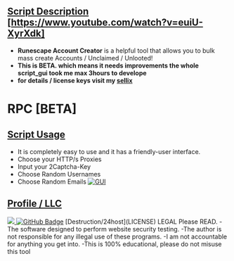 





## [Script Description](#) [https://www.youtube.com/watch?v=euiU-XyrXdk]

- **Runescape Account Creator** is a helpful tool that allows you to bulk mass create Accounts / Unclaimed / Unlooted!
- **This is BETA. which means it needs improvements the whole script_gui took me max 3hours to develope** 
- **for details / license keys visit my [sellix](https://destruction.sellix.io/)** 
# RPC [BETA]
## [Script Usage](#)
- It is completely easy to use and it has a friendly-user interface.
- Choose your HTTP/s Proxies
- Input your 2Captcha-Key
- Choose Random Usernames
- Choose Random Emails
 <a href=""><img src="https://cdn.sellix.io/storefront/a12e69fdd066b9a010d95b1cf3dfbdd001fcecb0/68747470733a2f2f692e696d6775722e636f6d2f665463774a4f702e706e67" alt="GUI">

##  **Profile / LLC**
 </a>
<a href="https://github.com/Meghna-DAS/github-profile-views-counter">
<img src="https://komarev.com/ghpvc/?username=24hoster">
</a>
<a href="https://github.com/24host?tab=followers"><img src="https://img.shields.io/github/followers/24hoster?label=Followers&style=social" alt="GitHub Badge"></a>
[Destruction/24host](LICENSE)
LEGAL Please READ.
-The software designed to perform website security testing.
-The author is not responsible for any illegal use of these programs.
-I am not accountable for anything you get into.
-This is 100% educational, please do not misuse this tool

